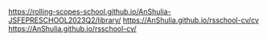 https://rolling-scopes-school.github.io/AnShulia-JSFEPRESCHOOL2023Q2/library/
https://AnShulia.github.io/rsschool-cv/cv  
https://AnShulia.github.io/rsschool-cv/
